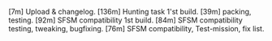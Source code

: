 [7m]   Upload & changelog.
[136m] Hunting task 1'st build.
[39m]  packing, testing.
[92m]  SFSM compatibility 1st build.
[84m]  SFSM compatibility testing, tweaking, bugfixing.
[76m]  SFSM compatibility, Test-mission, fix list.